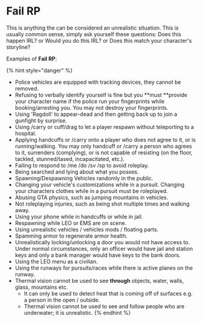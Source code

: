 # Fail RP



This is anything the can be considered an unrealistic situation. This is usually common sense, simply ask yourself these questions: Does this happen IRL? or Would you do this IRL? or Does this match your character's storyline?

Examples of **Fail RP**:

{% hint style="danger" %}
* Police vehicles are equipped with tracking devices, they cannot be removed. 
* Refusing to verbally identify yourself is fine but you **must **provide your character name if the police run your fingerprints while booking/arresting you. You may not destroy your fingerprints. 
* Using 'Ragdoll' to appear-dead and then getting back up to join a gunfight by surprise.
* Using /carry or cuff/drag to let a player respawn without teleporting to a hospital.
* Applying handcuffs or /carry onto a player who does not agree to it, or is running/walking. You may only handcuff or /carry a person who agrees to it, surrenders (complying), or is not capable of resisting (on the floor, tackled, stunned/tased, incapacitated, etc.).
* Failing to respond to /me /do /sv /sp to avoid roleplay. 
* Being searched and lying about what you posses.
* Spawning/Despawning Vehicles randomly in the public.
* Changing your vehicle's customizations while in a pursuit. Changing your characters clothes while in a pursuit must be roleplayed. 
* Abusing GTA physics, such as jumping mountains in vehicles.
* Not roleplaying injuries, such as being shot multiple times and walking away.
* Using your phone while in handcuffs or while in jail.
* Respawning while LEO or EMS are on scene.
* Using unrealistic vehicles / vehicles mods / floating parts.
* Spamming armor to regenerate armor health.
* Unrealistically locking/unlocking a door you would not have access to. Under normal circumstances, only an officer would have jail and station keys and only a bank manager would have keys to the bank doors.
* Using the LEO menu as a civilian.
* Using the runways for pursuits/races while there is active planes on the runway.
* Thermal vision cannot be used to see **through** objects, water, walls, glass, mountains etc.
  * It can only be used to detect heat that is coming off of surfaces e.g. a person in the open / outside. 
  * Thermal vision cannot be used to see and follow people who are underwater; it is unrealistic.
{% endhint %}
